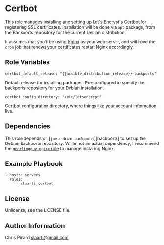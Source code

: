 Certbot
=======

This role manages installing and setting up [Let's Encrypt][letsencrypt]'s
[Certbot][certbot] for registering SSL certificates. Installation will be
done via `apt` package, from the Backports repository for the current
Debian distribution.

[letsencrypt]: https://letsencrypt.org/
[certbot]: https://certbot.eff.org/

It assumes that you'll be using [Nginx](http://nginx.org/) as your web
server, and will have the `cron` job that renews your certificates restart
Nginx accordingly.

Role Variables
--------------

    certbot_default_release: "{{ansible_distribution_release}}-backports"

Default release for installing packages. Pre-configured to specify the
backports repository for your Debian installation.

    certbot_config_directory: "/etc/letsencrypt"

Certbot configuration directory, where things like your account
information live.

Dependencies
------------

This role depends on [`jnv.debian-backports`][backports] to set up the
Debian Backports repository. While not an actual dependency, I recommend
the [`geerlingguy.nginx` role][geerlingguy] to manage installing Nginx.

[geerlingguy]: https://github.com/geerlingguy/ansible-role-nginx

Example Playbook
----------------

    - hosts: servers
      roles:
         - slaarti.certbot

License
-------

Unlicense; see the LICENSE file.

Author Information
------------------

Chris Pinard <slaarti@gmail.com>
